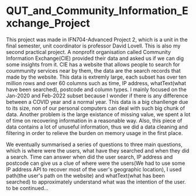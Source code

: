 # QUT_and_Community_Information_Exchange_Project

This project was made in IFN704-Advanced Project 2, which is a unit in the final semester, unit coordinator is professor David Lovell. This is also my second practical project. A nonprofit organisation called Community Information Exchange(CIE) provided their data and asked us if we can dig some insights from it. CIE has a website that allows people to search for coummunity services near by them, the data are the search records that made by the website. This data is extremly large, each subset has over ten million rows and over 60 columns such as time, IP address, whatText(what have been searched), postcode and column types. I mainly focused on the Jan-2020 and Feb-2022 subset because I wonder if there is any difference between a COVID year and a normal year. This data is a big chanllenge due to its size, non of our personal computers can deal with such big chunk of data. Another problem is the large existance of missing value, we spent a lot of time on recovering information in a reasonable way. Also, this piece of data contains a lot of unuseful information, thus we did a data cleaning and filtering in order to relieve the burden on memory usage in the first place.  

We eventually summarised a series of questions to three main questions, which is where were the users, what have they searched and when they did a search. Time can answer when did the user search, IP address and postcode can give us a clue of where were the users(We had to use some IP address API to recover most of the user's geographic location), I used path(the user's path on the website) and whatText(what has been searched) to approximately understand what was the intention of the user.    
to be continued...
